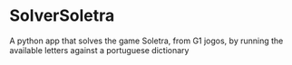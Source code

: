 # SolverSoletra
A python app that solves the game Soletra, from G1 jogos, by running the available letters against a portuguese dictionary
